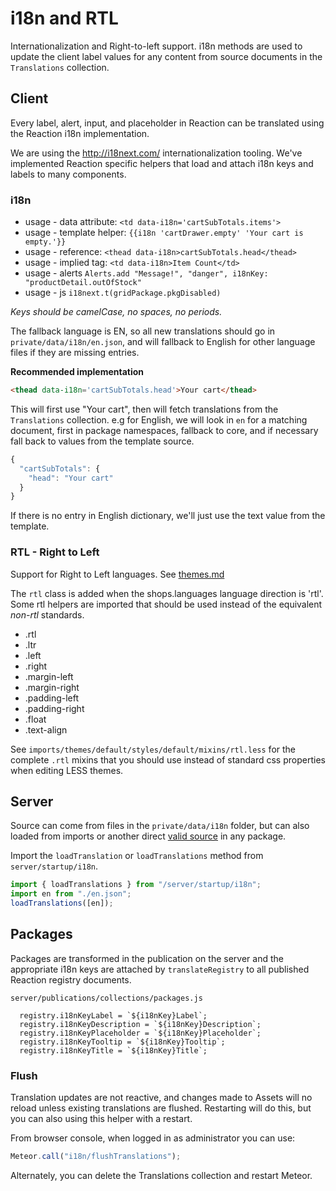 # i18n and RTL

Internationalization and Right-to-left support. i18n methods are used to update the client label values for any content from source documents in the `Translations` collection.

## Client

Every label, alert, input, and placeholder in Reaction can be translated using the Reaction i18n implementation.

We are using the <http://i18next.com/> internationalization tooling.  We've implemented Reaction specific helpers that load and attach i18n keys and labels to many components.

### i18n

- usage - data attribute: `<td data-i18n='cartSubTotals.items'>`
- usage - template helper: `{{i18n 'cartDrawer.empty' 'Your cart is empty.'}}`
- usage - reference:  `<thead data-i18n>cartSubTotals.head</thead>`
- usage - implied tag: `<td data-i18n>Item Count</td>`
- usage - alerts `Alerts.add "Message!", "danger", i18nKey: "productDetail.outOfStock"`
- usage - js `i18next.t(gridPackage.pkgDisabled)`

_Keys should be camelCase, no spaces, no periods._

The fallback language is EN, so all new translations should go in `private/data/i18n/en.json`, and will fallback to English for other language files if they are missing entries.

**Recommended implementation**

```html
<thead data-i18n='cartSubTotals.head'>Your cart</thead>
```

This will first use "Your cart", then will fetch translations from the `Translations` collection. e.g for English, we will look in `en` for a matching document, first in package namespaces, fallback to core, and if necessary fall back to values from the template source.

```js
{
  "cartSubTotals": {
    "head": "Your cart"
  }
}
```

If there is no entry in English dictionary, we'll just use the text value from the template.

### RTL - Right to Left

Support for Right to Left languages.  See [themes.md](/developer/themes/themes.md)

The `rtl` class is added when the shops.languages language direction is 'rtl'.  Some rtl helpers are imported that should be used instead of the equivalent _non-rtl_ standards.

- .rtl
- .ltr
- .left
- .right
- .margin-left
- .margin-right
- .padding-left
- .padding-right
- .float
- .text-align

See `imports/themes/default/styles/default/mixins/rtl.less` for the complete `.rtl` mixins that you should use instead of standard css properties when editing LESS themes.

## Server

Source can come from files in the `private/data/i18n` folder, but can also loaded from
imports or another direct [valid source](http://i18next.com/docs/jsons/) in any package.

Import the `loadTranslation` or `loadTranslations` method from
`server/startup/i18n`.

```js
import { loadTranslations } from "/server/startup/i18n";
import en from "./en.json";
loadTranslations([en]);
```

## Packages

Packages are transformed in the publication on the server and the appropriate i18n keys are attached by `translateRegistry` to all published Reaction registry documents.

`server/publications/collections/packages.js`

      registry.i18nKeyLabel = `${i18nKey}Label`;
      registry.i18nKeyDescription = `${i18nKey}Description`;
      registry.i18nKeyPlaceholder = `${i18nKey}Placeholder`;
      registry.i18nKeyTooltip = `${i18nKey}Tooltip`;
      registry.i18nKeyTitle = `${i18nKey}Title`;

### Flush

Translation updates are not reactive, and changes made to Assets will no reload unless existing translations are flushed. Restarting will do this, but you can also using this helper with a restart.

From browser console, when logged in as administrator you can use:

```js
Meteor.call("i18n/flushTranslations");
```

Alternately, you can delete the Translations collection and restart Meteor.
